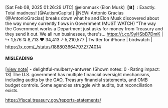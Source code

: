 [Sat Feb 08, 2025 01:26:29 UTC] @elonmusk (Elon Musk)【𝗕】: Exactly. Total madness! [@AutismCapital] 🚨NEW: Antonio Gracias (@AntonioGracias) breaks down what he and Elon Musk discovered about the way money currently flows in Government (MUST WATCH)  "The way the Government works a Department just asks for money from Treasury and they send it out. We all run businesses, there's… https://t.co/9yHSbB7DmK | ↳ 1,576 ⇅ 8,713 ♥ 34,413 🡕 5,210,577 | Twitter for iPhone | birdwatch | https://x.com/_/status/1888036647972774014

#### MISLEADING

[[view note]](https://x.com/i/birdwatch/n/1888050270346551593) - delightful-mulberry-antwren (Shown notes: 0 · Rating impact: 13)
The U.S. government has multiple financial oversight mechanisms, including audits by the GAO, Treasury financial statements, and OMB budget controls. Some agencies struggle with audits, but reconciliation exists.

https://fiscal.treasury.gov/reports-statements/
